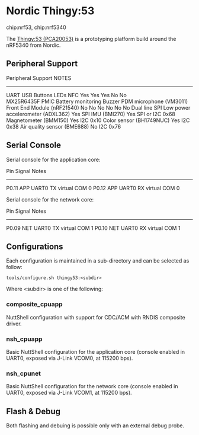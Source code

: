 Nordic Thingy:53
================

chip:nrf53, chip:nrf5340

The [Thingy:53
(PCA20053)](https://www.nordicsemi.com/Products/Development-hardware/Nordic-Thingy-53)
is a prototyping platform build around the nRF5340 from Nordic.

Peripheral Support
------------------

  Peripheral                                                                                      Support             NOTES
  ----------------------------------------------------------------------------------------------- ------------------- -----------------
  UART USB Buttons LEDs NFC                                                                       Yes Yes Yes No No   
  MX25R6435F PMIC Battery monitoring Buzzer PDM microphone (VM3011) Front End Module (nRF21540)   No No No No No No   Dual line SPI
  Low power accelerometer (ADXL362)                                                               Yes                 SPI
  IMU (BMI270)                                                                                    Yes                 SPI or I2C 0x68
  Magnetometer (BMM150)                                                                           Yes                 I2C 0x10
  Color sensor (BH1749NUC)                                                                        Yes                 I2C 0x38
  Air quality sensor (BME688)                                                                     No                  I2C 0x76

Serial Console
--------------

Serial console for the application core:

  Pin     Signal         Notes
  ------- -------------- ---------------
  P0.11   APP UART0 TX   virtual COM 0
  P0.12   APP UART0 RX   virtual COM 0

Serial console for the network core:

  Pin     Signal         Notes
  ------- -------------- ---------------
  P0.09   NET UART0 TX   virtual COM 1
  P0.10   NET UART0 RX   virtual COM 1

Configurations
--------------

Each configuration is maintained in a sub-directory and can be selected
as follow:

    tools/configure.sh thingy53:<subdir>

Where \<subdir\> is one of the following:

### composite\_cpuapp

NuttShell configuration with support for CDC/ACM with RNDIS composite
driver.

### nsh\_cpuapp

Basic NuttShell configuration for the application core (console enabled
in UART0, exposed via J-Link VCOM0, at 115200 bps).

### nsh\_cpunet

Basic NuttShell configuration for the network core (console enabled in
UART0, exposed via J-Link VCOM1, at 115200 bps).

Flash & Debug
-------------

Both flashing and debuing is possible only with an external debug probe.
